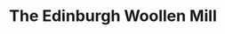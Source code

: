 ---
title: "The Edinburgh Woollen Mill"
url: /dorchester/the-edinburgh-woollen-mill/
shop: clothes
---